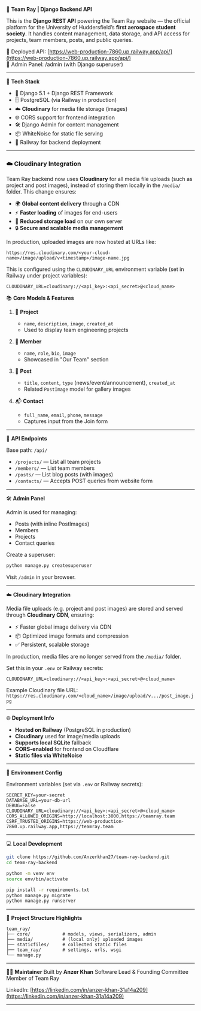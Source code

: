 🚀 **Team Ray | Django Backend API**

This is the **Django REST API** powering the Team Ray website — the official platform for the University of Huddersfield’s **first aerospace student society**. It handles content management, data storage, and API access for projects, team members, posts, and public queries.

🔗 Deployed API: [https://web-production-7860.up.railway.app/api/](https://web-production-7860.up.railway.app/api/)  
🔐 Admin Panel: /admin (with Django superuser)

---

🔧 **Tech Stack**

* 🧠 Django 5.1 + Django REST Framework  
* 🗄️ PostgreSQL (via Railway in production)  
* ☁️ **Cloudinary** for media file storage (images)  
* 🌐 CORS support for frontend integration  
* 🛠️ Django Admin for content management  
* 📦 WhiteNoise for static file serving  
* 🚉 Railway for backend deployment  

---

### ☁️ Cloudinary Integration

Team Ray backend now uses **Cloudinary** for all media file uploads (such as project and post images), instead of storing them locally in the `/media/` folder. This change ensures:

* 🌍 **Global content delivery** through a CDN
* ⚡ **Faster loading** of images for end-users
* 💾 **Reduced storage load** on our own server
* 🔒 **Secure and scalable media management**

In production, uploaded images are now hosted at URLs like:

```
https://res.cloudinary.com/<your-cloud-name>/image/upload/v<timestamp>/image-name.jpg
```

This is configured using the `CLOUDINARY_URL` environment variable (set in Railway under project variables):

```
CLOUDINARY_URL=cloudinary://<api_key>:<api_secret>@<cloud_name>
```


📚 **Core Models & Features**

1. 📸 **Project**
   * `name`, `description`, `image`, `created_at`
   * Used to display team engineering projects

2. 👤 **Member**
   * `name`, `role`, `bio`, `image`
   * Showcased in "Our Team" section

3. 📰 **Post**
   * `title`, `content`, `type` (news/event/announcement), `created_at`
   * Related `PostImage` model for gallery images

4. 📬 **Contact**
   * `full_name`, `email`, `phone`, `message`
   * Captures input from the Join form

---

🔌 **API Endpoints**

Base path: `/api/`

* `/projects/` — List all team projects  
* `/members/` — List team members  
* `/posts/` — List blog posts (with images)  
* `/contacts/` — Accepts POST queries from website form  

---

🛠️ **Admin Panel**

Admin is used for managing:

* Posts (with inline PostImages)  
* Members  
* Projects  
* Contact queries  

Create a superuser:

```bash
python manage.py createsuperuser
````

Visit `/admin` in your browser.

---

☁️ **Cloudinary Integration**

Media file uploads (e.g. project and post images) are stored and served through **Cloudinary CDN**, ensuring:

* ⚡ Faster global image delivery via CDN
* 📦 Optimized image formats and compression
* ✅ Persistent, scalable storage

In production, media files are no longer served from the `/media/` folder.

Set this in your `.env` or Railway secrets:

```
CLOUDINARY_URL=cloudinary://<api_key>:<api_secret>@<cloud_name>
```

Example Cloudinary file URL:
`https://res.cloudinary.com/<cloud_name>/image/upload/v.../post_image.jpg`

---

🌐 **Deployment Info**

* **Hosted on Railway** (PostgreSQL in production)
* **Cloudinary** used for image/media uploads
* **Supports local SQLite** fallback
* **CORS-enabled** for frontend on Cloudflare
* **Static files via WhiteNoise**

---

🔐 **Environment Config**

Environment variables (set via `.env` or Railway secrets):

```
SECRET_KEY=your-secret
DATABASE_URL=your-db-url
DEBUG=False
CLOUDINARY_URL=cloudinary://<api_key>:<api_secret>@<cloud_name>
CORS_ALLOWED_ORIGINS=http://localhost:3000,https://teamray.team
CSRF_TRUSTED_ORIGINS=https://web-production-7860.up.railway.app,https://teamray.team
```

---

💻 **Local Development**

```bash
git clone https://github.com/Anzerkhan27/team-ray-backend.git
cd team-ray-backend

python -m venv env
source env/bin/activate

pip install -r requirements.txt
python manage.py migrate
python manage.py runserver
```

---

📂 **Project Structure Highlights**

```
team_ray/
├── core/            # models, views, serializers, admin
├── media/           # (local only) uploaded images
├── staticfiles/     # collected static files
├── team_ray/        # settings, urls, wsgi
└── manage.py
```

---

👨‍💻 **Maintainer**
Built by **Anzer Khan**
Software Lead & Founding Committee Member of Team Ray

LinkedIn: [https://linkedin.com/in/anzer-khan-31a14a209](https://linkedin.com/in/anzer-khan-31a14a209)


---



